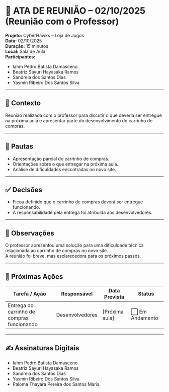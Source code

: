 # 📝 ATA DE REUNIÃO – 02/10/2025 (Reunião com o Professor)

**Projeto:** CyberHawks – Loja de Jogos  
**Data:** 02/10/2025  
**Duração:** 15 minutos  
**Local:** Sala de Aula  
**Participantes:**  
- Iahm Pedro Batista Damasceno  
- Beatriz Sayuri Hayasaka Ramos  
- Sandreia dos Santos Dias  
- Yasmin Ribeiro Dos Santos Silva  

---

## 🎯 Contexto
Reunião realizada com o professor para discutir o que deveria ser entregue na próxima aula e apresentar parte do desenvolvimento do carrinho de compras.

---

## 📌 Pautas
- Apresentação parcial do carrinho de compras.  
- Orientações sobre o que entregar na próxima aula.  
- Análise de dificuldades encontradas no novo site.

---

## ✅ Decisões
- Ficou definido que o carrinho de compras deverá ser entregue funcionando.  
- A responsabilidade pela entrega foi atribuída aos desenvolvedores.

---

## 📝 Observações
O professor apresentou uma solução para uma dificuldade técnica relacionada ao carrinho de compras no novo site.  
A reunião foi breve, mas esclarecedora para os próximos passos.

---

## 🚀 Próximas Ações

| Tarefa / Ação                          | Responsável     | Data Prevista     | Status        |
|---------------------------------------|-----------------|------------------|----------------|
| Entrega do carrinho de compras funcionando | Desenvolvedores | [Próxima aula]   | ⬜ Em Andamento |

---

## ✍ Assinaturas Digitais
- Iahm Pedro Batista Damasceno  
- Beatriz Sayuri Hayasaka Ramos  
- Sandreia dos Santos Dias  
- Yasmin Ribeiro Dos Santos Silva  
- Paloma Thayara Pereira dos Santos Maria
